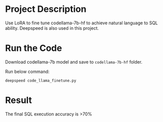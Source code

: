 # Project Description
Use LoRA to fine tune codellama-7b-hf to achieve natural language to SQL ability. Deepspeed is also used in this project. 

# Run the Code
Download codellama-7b model and save to `codellama-7b-hf` folder.

Run below command:
```
deepspeed code_llama_finetune.py
```

# Result
The final SQL execution accuracy is >70%
